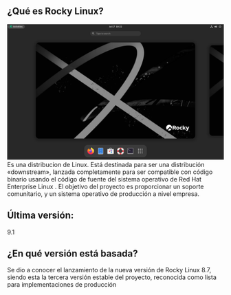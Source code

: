 ## ¿Qué es Rocky Linux? 
![image](/modulo0/rocky.PNG)
Es una distribucion de Linux.
Está destinada para ser una distribución «downstream», lanzada completamente para ser compatible con código binario usando el código de fuente del sistema operativo de Red Hat Enterprise Linux . El objetivo del proyecto es proporcionar un soporte comunitario, y un sistema operativo de producción a nivel empresa.
## Última versión:
9.1
## ¿En qué versión está basada?
Se dio a conocer el lanzamiento de la nueva versión de Rocky Linux 8.7, siendo esta la tercera versión estable del proyecto, reconocida como lista para implementaciones de producción
